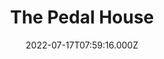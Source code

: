 ---
date: 2022-07-17T07:59:16.000Z
title: The Pedal House
latitude: 52.043762
longitude: 0.953813
category: checkin
---